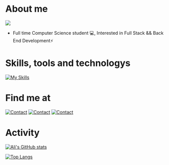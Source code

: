 # About me
![](https://komarev.com/ghpvc/?username=AlshehriAli0&style=flat)
- Full time Computer Science student 💻, Interested in Full Stack && Back End Development⚡️


# Skills, tools and technologys
[![My Skills](https://skillicons.dev/icons?i=js,html,css,cpp,codepen,express,git,github,js,jquery,mongodb,mysql,nextjs,nodejs,postman,py,react,bootstrap,postgres,python,tailwind&perline=7)](https://github.com/AlshehriAli0)

# Find me at
[![Contact](https://skillicons.dev/icons?i=twitter)](https://x.com/alshehriali0?s=21&t=1Q0F7XipnzTp3MPkW2x8UA)
[![Contact](https://skillicons.dev/icons?i=linkedin)](https://www.linkedin.com/in/ali-alshehri-340b26284)
[![Contact](https://skillicons.dev/icons?i=codepen)](https://codepen.io/AlshehriAli0)

# Activity 
[![Ali's GitHub stats](https://github-readme-stats.vercel.app/api?username=AlshehriAli0&show_icons=true&theme=transparent)](https://github.com/AlshehriAli0/github-readme-stats)

[![Top Langs](https://github-readme-stats.vercel.app/api/top-langs/?username=AlshehriAli0&theme=transparent&show_icons=true&layout=donut)](https://github.com/AlshehriAli0/github-readme-stats)
